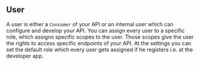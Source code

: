 
## User

A user is either a `Consumer` of your API or an internal user which can
configure and develop your API. You can assign every user to a specific role,
which assigns specific scopes to the user. Those scopes give the user the rights
to access specific endpoints of your API. At the settings you can set the
default role which every user gets assigned if he registers i.e. at the
developer app.
